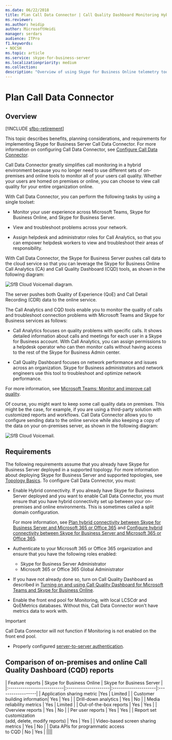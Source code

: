 ```yaml
---
ms.date: 06/22/2018
title: Plan Call Data Connector | Call Quality Dashboard Monitoring Hybrid Analytics
ms.reviewer: 
ms.author: heidip
author: MicrosoftHeidi
manager: serdars
audience: ITPro
f1.keywords:
- NOCSH
ms.topic: article
ms.service: skype-for-business-server
ms.localizationpriority: medium
ms.collection: 
description: "Overview of using Skype for Business Online telemetry tools to monitor an on-premises implementation in a hybrid scenario."
---
```


# Plan Call Data Connector

## Overview

[!INCLUDE [sfbo-retirement](../../Hub/includes/sfbo-retirement.md)]

This topic describes benefits, planning considerations, and requirements for implementing Skype for Business Server Call Data Connector. For more information on configuring Call Data Connector, see [Configure Call Data Connector](configure-call-data-connector.md).


Call Data Connector greatly simplifies call monitoring in a hybrid environment because you no longer need to use different sets of on-premises and online tools to monitor all of your users call quality. Whether your users are homed on premises or online, you can choose to view call quality for your entire organization online.

With Call Data Connector, you can perform the following tasks by using a single toolset:

- Monitor your user experience across Microsoft Teams, Skype for Business Online, and Skype for Business Server.

- View and troubleshoot problems across your network.

- Assign helpdesk and administrator roles for Call Analytics, so that you can empower helpdesk workers to view and troubleshoot their areas of responsibility.

With Call Data Connector, the Skype for Business Server pushes call data to the cloud service so that you can leverage the Skype for Business Online Call Analytics (CA) and Call Quality Dashboard (CQD) tools, as shown in the following diagram:

![SfB Cloud Voicemail diagram.](../../sfbserver2019/media/call-data-connector-plan-1.png)

The server pushes both Quality of Experience (QoE) and Call Detail Recording (CDR) data to the online service.

The Call Analytics and CQD tools enable you to monitor the quality of calls and troubleshoot connection problems with Microsoft Teams and Skype for Business services as follows:

- Call Analytics focuses on quality problems with specific calls. It shows detailed information about calls and meetings for each user in a Skype for Business account.  With Call Analytics, you can assign permissions to a helpdesk operator who can then monitor calls without having access to the rest of the Skype for Business Admin center.

- Call Quality Dashboard focuses on network performance and issues across an organization. Skype for Business administrators and network engineers use this tool to troubleshoot and optimize network performance.

For more information, see [Microsoft Teams: Monitor and improve call quality](/microsoftteams/monitor-call-quality-qos).

Of course, you might want to keep some call quality data on premises. This might be the case, for example, if you are using a third-party solution with customized reports and workflows.  Call Data Connector allows you to configure sending data to the online service while also keeping a copy of the data on your on-premises server, as shown in the following diagram:

![SfB Cloud Voicemail.](../../sfbserver2019/media/call-data-connector-plan-2.png)

## Requirements

The following requirements assume that you already have Skype for Business Server deployed in a supported topology.  For more information about deploying Skype for Business Server and supported topologies, see [Topology Basics](../../SfbServer/plan-your-deployment/topology-basics/topology-basics.md). To configure Call Data Connector, you must:

- Enable Hybrid connectivity. If you already have Skype for Business Server deployed and you want to enable Call Data Connector, you must ensure that you have hybrid connectivity set up between your on-premises and online environments. This is sometimes called a split domain configuration.

   For more information, see [Plan hybrid connectivity between Skype for Business Server and Microsoft 365 or Office 365](plan-hybrid-connectivity.md) and [Configure hybrid connectivity between Skype for Business Server and Microsoft 365 or Office 365](configure-hybrid-connectivity.md).

- Authenticate to your Microsoft 365 or Office 365 organization and ensure that you have the following roles enabled:

  - Skype for Business Server Administrator
  - Microsoft 365 or Office 365 Global Administrator

- If you have not already done so, turn on Call Quality Dashboard as described in [Turning on and using Call Quality Dashboard for Microsoft Teams and Skype for Business Online](/microsoftteams/turning-on-and-using-call-quality-dashboard).

- Enable the front end pool for Monitoring, with local LCSCdr and QoEMetrics databases. Without this, Call Data Connector won't have metrics data to work with.

> [!IMPORTANT]
> Call Data Connector will not function if Monitoring is not enabled on the front end pool.

- Properly configured [server-to-server authentication](../../SfbServer/manage/authentication/server-to-server-and-partner-applications.md). 

## Comparison of on-premises and online Call Quality Dashboard (CQD) reports

| Feature reports | Skype for Business Online | Skype for Business Server   |
|:---------------------------|:---------------------|:---------------------|:------------------|
| Application sharing metric |Yes | Limited |
| Customer building information| Yes | Yes |
| Drill-down analytics | Yes | No |
| Media reliability metrics | Yes | Limited |
| Out-of-the-box reports | Yes | Yes |
| Overview reports | Yes | No |
| Per user reports | Yes | Yes |
| Report set customization <br> (add, delete, modify reports) | Yes | Yes |
| Video-based screen sharing metrics | Yes | No |
| Data APIs for programmatic access <br> to CQD | No | Yes |
||||

